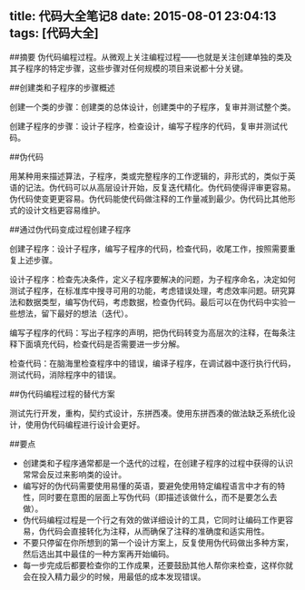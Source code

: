 title: 代码大全笔记8
date: 2015-08-01 23:04:13
tags: [代码大全]
---

##摘要
伪代码编程过程。从微观上关注编程过程——也就是关注创建单独的类及其子程序的特定步骤，这些步骤对任何规模的项目来说都十分关键。

<!--more-->

##创建类和子程序的步骤概述

创建一个类的步骤：创建类的总体设计，创建类中的子程序，复审并测试整个类。

创建子程序的步骤：设计子程序，检查设计，编写子程序的代码，复审并测试代码。

##伪代码

用某种用来描述算法，子程序，类或完整程序的工作逻辑的，非形式的，类似于英语的记法。伪代码可以从高层设计开始，反复迭代精化。伪代码使得评审更容易。伪代码使变更更容易。伪代码能使代码做注释的工作量减到最少。伪代码比其他形式的设计文档更容易维护。

##通过伪代码变成过程创建子程序

创建子程序：设计子程序，编写子程序的代码，检查代码，收尾工作，按照需要重复上述步骤。

设计子程序：检查先决条件，定义子程序要解决的问题，为子程序命名，决定如何测试子程序，在标准库中搜寻可用的功能，考虑错误处理，考虑效率问题。研究算法和数据类型，编写伪代码，考虑数据，检查伪代码。最后可以在伪代码中实验一些想法，留下最好的想法（迭代）。

编写子程序的代码：写出子程序的声明，把伪代码转变为高层次的注释，在每条注释下面填充代码，检查代码是否需要进一步分解。

检查代码：在脑海里检查程序中的错误，编译子程序，在调试器中逐行执行代码，测试代码，消除程序中的错误。

##伪代码编程过程的替代方案

测试先行开发，重构，契约式设计，东拼西凑。使用东拼西凑的做法缺乏系统化设计，使用伪代码编程进行设计会更好。

##要点

* 创建类和子程序通常都是一个迭代的过程，在创建子程序的过程中获得的认识常常会反过来影响类的设计。
* 编写好的伪代码需要使用易懂的英语，要避免使用特定编程语言中才有的特性，同时要在意图的层面上写伪代码（即描述该做什么，而不是要怎么去做）。
* 伪代码编程过程是一个行之有效的做详细设计的工具，它同时让编码工作更容易，伪代码会直接转化为注释，从而确保了注释的准确度和适实用性。
* 不要只停留在你所想到的第一个设计方案上，反复使用伪代码做出多种方案，然后选出其中最佳的一种方案再开始编码。
* 每一步完成后都要检查你的工作成果，还要鼓励其他人帮你来检查，这样你就会在投入精力最少的时候，用最低的成本发现错误。